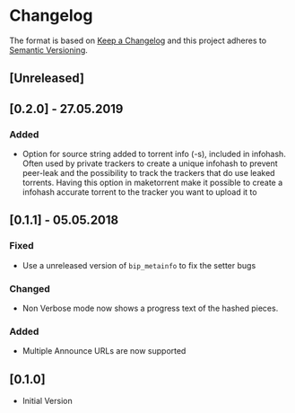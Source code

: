 # Changelog

The format is based on [Keep a Changelog](http://keepachangelog.com/en/1.0.0/)
and this project adheres to [Semantic Versioning](http://semver.org/spec/v2.0.0.html).

## [Unreleased]

## [0.2.0] - 27.05.2019

### Added
- Option for source string added to torrent info (-s), included in infohash.
Often used by private trackers to create a unique infohash to prevent peer-leak
and the possibility to track the trackers that do use leaked torrents.
Having this option in maketorrent make it possible to create a infohash accurate
torrent to the tracker you want to upload it to

## [0.1.1] - 05.05.2018

### Fixed
- Use a unreleased version of `bip_metainfo` to fix the setter bugs

### Changed
- Non Verbose mode now shows a progress text of the hashed pieces.

### Added
- Multiple Announce URLs are now supported

## [0.1.0]
- Initial Version
